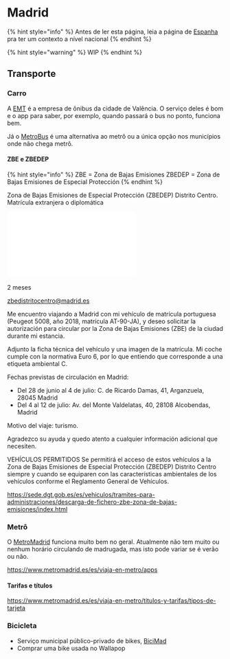 # Madrid

{% hint style="info" %}
Antes de ler esta página, leia a página de [Espanha](./) pra ter um contexto a nível nacional
{% endhint %}

{% hint style="warning" %}
WIP
{% endhint %}

## Transporte

### Carro

A [EMT](https://emtvalencia.info/es/) é a empresa de ônibus da cidade de Valência. O serviço deles é bom e o app para saber, por exemplo, quando passará o bus no ponto, funciona bem.

Já o [MetroBus](https://es.wikipedia.org/wiki/Autobuses\_Metropolitanos\_de\_Valencia\_\(MetroBus\)) é uma alternativa ao metrô ou a única opção nos municípios onde não chega metrô.

#### ZBE e ZBEDEP
{% hint style="info" %}
ZBE = Zona de Bajas Emisiones
ZBEDEP = Zona de Bajas Emisiones de Especial Protección
{% endhint %}

Zona de Bajas Emisiones de Especial Protección
(ZBEDEP) Distrito Centro. Matrícula extranjera
o diplomática

![](../../.gitbook/assets/madrid/ACCESO%20ZBEDEP%20-%20ZBE%20MATRICULAS%20EXTRANJERAS.pdf)

2 meses

zbedistritocentro@madrid.es

Me encuentro viajando a Madrid con mi vehículo de matrícula portuguesa (Peugeot 5008, año 2018, matrícula AT-90-JA), y deseo solicitar la autorización para circular por la Zona de Bajas Emisiones (ZBE) de la ciudad durante mi estancia.

Adjunto la ficha técnica del vehículo y una imagen de la matrícula. Mi coche cumple con la normativa Euro 6, por lo que entiendo que corresponde a una etiqueta ambiental C.

Fechas previstas de circulación en Madrid:
- Del 28 de junio al 4 de julio: C. de Ricardo Damas, 41, Arganzuela, 28045 Madrid
- Del 4 al 12 de julio: Av. del Monte Valdelatas, 40, 28108 Alcobendas, Madrid

Motivo del viaje: turismo.

Agradezco su ayuda y quedo atento a cualquier información adicional que necesiten.

VEHÍCULOS PERMITIDOS
Se permitirá el acceso de estos vehículos a la Zona de Bajas Emisiones de Especial
Protección (ZBEDEP) Distrito Centro siempre y cuando se equiparen con las
características ambientales de los vehículos conforme el Reglamento General de
Vehículos.

https://sede.dgt.gob.es/es/vehiculos/tramites-para-administraciones/descarga-de-fichero-zbe-zona-de-bajas-emisiones/index.html


### Metrô

O [MetroMadrid](https://www.metromadrid.es) funciona muito bem no geral. Atualmente não tem muito ou nenhum horário circulando de madrugada, mas isto pode variar se é verão ou não.

https://www.metromadrid.es/es/viaja-en-metro/apps

#### Tarifas e títulos
https://www.metromadrid.es/es/viaja-en-metro/titulos-y-tarifas/tipos-de-tarjeta


### Bicicleta

* Serviço municipal público-privado de bikes, [BiciMad](https://www.bicimad.com)
* Comprar uma bike usada no Wallapop
